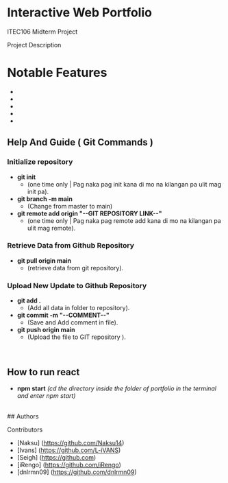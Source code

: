 # Interactive Web Portfolio 

ITEC106 Midterm Project

Project Description

# Notable Features

  *
  *
  *
  *
  *

## Help And Guide ( Git Commands )

### Initialize repository

* **git init**
    * (one time only | Pag naka pag init kana di mo na kilangan pa ulit mag init pa).
* **git branch -m main**
    * (Change from master to main)
* **git remote add origin "--GIT REPOSITORY LINK--"**
    * (one time only | Pag naka pag remote add kana di mo na kilangan pa ulit mag remote).
 
### Retrieve Data from Github Repository

* **git pull origin main**
    * (retrieve data from git repository).
      
### Upload New Update to Github Repository

* **git add .**
    * (Add all data in folder to repository).
* **git commit -m "--COMMENT--"**
    * (Save and Add comment in file).
* **git push origin main**
    * (Upload the file to GIT repository ).
<br/>

## How to run react

* **npm start**
    *(cd the directory inside the folder of portfolio in the terminal and enter npm start)*

<br/>
## Authors

Contributors
* [Naksu] (https://github.com/Naksu14)
* [Ivans] (https://github.com/L-iVANS)
* [Seigh] (https://github.com)
* [iRengo] (https://github.com/iRengo)
* [dnlrmn09] (https://github.com/dnlrmn09)
